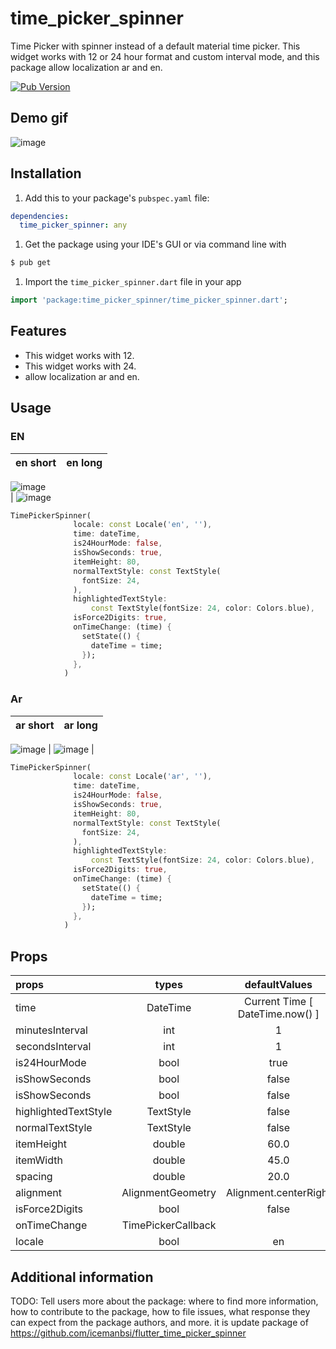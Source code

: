 # time_picker_spinner

Time Picker with spinner instead of a default material time picker. This widget works with 12 or 24 hour format and custom interval mode, and this package allow localization ar and en.

[![Pub Version](https://img.shields.io/pub/v/time_picker_spinner?logo=flutter&style=for-the-badge)](https://pub.dev/packages/time_picker_spinner)


Demo gif
-----
![image](https://github.com/MohamedAbd0/time_picker_spinner/blob/main/screenshots/demo.gif)



Installation
-----
1. Add this to your package's `pubspec.yaml` file:

```yaml
dependencies:
  time_picker_spinner: any
```

1. Get the package using your IDE's GUI or via command line with

```bash
$ pub get
```

1. Import the `time_picker_spinner.dart` file in your app

```dart
import 'package:time_picker_spinner/time_picker_spinner.dart';
```

Features
----
- This widget works with 12.
- This widget works with 24.
- allow localization ar and en.



Usage
-----
### EN

| en short | en long |
:------------: | :-------------:  
![image](https://github.com/MohamedAbd0/time_picker_spinner/blob/main/screenshots/en_long.jpeg)  
|
![image](https://github.com/MohamedAbd0/time_picker_spinner/blob/main/screenshots/en_short.jpeg)


```dart
TimePickerSpinner(
              locale: const Locale('en', ''),
              time: dateTime,
              is24HourMode: false,
              isShowSeconds: true,
              itemHeight: 80,
              normalTextStyle: const TextStyle(
                fontSize: 24,
              ),
              highlightedTextStyle:
                  const TextStyle(fontSize: 24, color: Colors.blue),
              isForce2Digits: true,
              onTimeChange: (time) {
                setState(() {
                  dateTime = time;
                });
              },
            )
```


### Ar


| ar short | ar long |
| :------------: | :-------------: | 

![image](https://github.com/MohamedAbd0/time_picker_spinner/blob/main/screenshots/ar_long.jpeg) 
|
![image](https://github.com/MohamedAbd0/time_picker_spinner/blob/main/screenshots/ar_short.jpeg)
|

```dart
TimePickerSpinner(
              locale: const Locale('ar', ''),
              time: dateTime,
              is24HourMode: false,
              isShowSeconds: true,
              itemHeight: 80,
              normalTextStyle: const TextStyle(
                fontSize: 24,
              ),
              highlightedTextStyle:
                  const TextStyle(fontSize: 24, color: Colors.blue),
              isForce2Digits: true,
              onTimeChange: (time) {
                setState(() {
                  dateTime = time;
                });
              },
            )
```

## Props
| props                   | types           | defaultValues                                                                                                     |
| :---------------------- | :-------------: | :---------------------------------------------------------------------------------------------------------------: |
| time                    | DateTime        | Current Time [ DateTime.now() ]                                                                                   |
| minutesInterval         | int             | 1                                                                                                                 |
| secondsInterval         | int             | 1                                                                                                                 |
| is24HourMode            | bool            | true                                                                                                              |
| isShowSeconds           | bool            | false                                                                                                             |
| isShowSeconds           | bool            | false                                                                                                             |
| highlightedTextStyle    | TextStyle       | false                                                                                                             |
| normalTextStyle         | TextStyle       | false                                                                                                             |
| itemHeight              | double          | 60.0                                                                                                              |
| itemWidth               | double          | 45.0                                                                                                              |
| spacing                 | double          | 20.0                                                                                                              |
| alignment               | AlignmentGeometry | Alignment.centerRight                                                                                           |
| isForce2Digits          | bool            | false                                                                                                             |
| onTimeChange            | TimePickerCallback |                                                                                                                |
locale |           bool                                                                                                     | en


## Additional information

TODO: Tell users more about the package: where to find more information, how to 
contribute to the package, how to file issues, what response they can expect 
from the package authors, and more.
it is update package of https://github.com/icemanbsi/flutter_time_picker_spinner